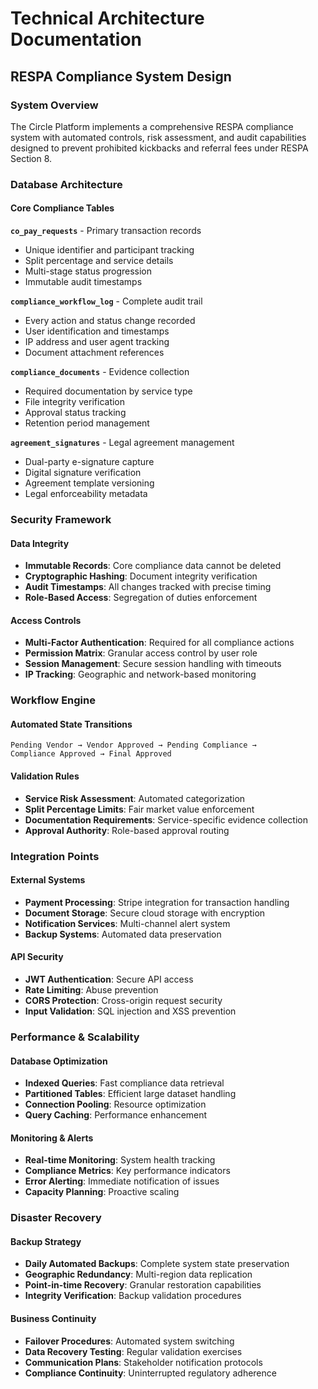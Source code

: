 # Technical Architecture Documentation
## RESPA Compliance System Design

### System Overview

The Circle Platform implements a comprehensive RESPA compliance system with automated controls, risk assessment, and audit capabilities designed to prevent prohibited kickbacks and referral fees under RESPA Section 8.

### Database Architecture

#### Core Compliance Tables

**`co_pay_requests`** - Primary transaction records
- Unique identifier and participant tracking
- Split percentage and service details
- Multi-stage status progression
- Immutable audit timestamps

**`compliance_workflow_log`** - Complete audit trail
- Every action and status change recorded
- User identification and timestamps
- IP address and user agent tracking
- Document attachment references

**`compliance_documents`** - Evidence collection
- Required documentation by service type
- File integrity verification
- Approval status tracking
- Retention period management

**`agreement_signatures`** - Legal agreement management
- Dual-party e-signature capture
- Digital signature verification
- Agreement template versioning
- Legal enforceability metadata

### Security Framework

#### Data Integrity
- **Immutable Records**: Core compliance data cannot be deleted
- **Cryptographic Hashing**: Document integrity verification
- **Audit Timestamps**: All changes tracked with precise timing
- **Role-Based Access**: Segregation of duties enforcement

#### Access Controls
- **Multi-Factor Authentication**: Required for all compliance actions
- **Permission Matrix**: Granular access control by user role
- **Session Management**: Secure session handling with timeouts
- **IP Tracking**: Geographic and network-based monitoring

### Workflow Engine

#### Automated State Transitions
```
Pending Vendor → Vendor Approved → Pending Compliance → 
Compliance Approved → Final Approved
```

#### Validation Rules
- **Service Risk Assessment**: Automated categorization
- **Split Percentage Limits**: Fair market value enforcement
- **Documentation Requirements**: Service-specific evidence collection
- **Approval Authority**: Role-based approval routing

### Integration Points

#### External Systems
- **Payment Processing**: Stripe integration for transaction handling
- **Document Storage**: Secure cloud storage with encryption
- **Notification Services**: Multi-channel alert system
- **Backup Systems**: Automated data preservation

#### API Security
- **JWT Authentication**: Secure API access
- **Rate Limiting**: Abuse prevention
- **CORS Protection**: Cross-origin request security
- **Input Validation**: SQL injection and XSS prevention

### Performance & Scalability

#### Database Optimization
- **Indexed Queries**: Fast compliance data retrieval
- **Partitioned Tables**: Efficient large dataset handling
- **Connection Pooling**: Resource optimization
- **Query Caching**: Performance enhancement

#### Monitoring & Alerts
- **Real-time Monitoring**: System health tracking
- **Compliance Metrics**: Key performance indicators
- **Error Alerting**: Immediate notification of issues
- **Capacity Planning**: Proactive scaling

### Disaster Recovery

#### Backup Strategy
- **Daily Automated Backups**: Complete system state preservation
- **Geographic Redundancy**: Multi-region data replication
- **Point-in-time Recovery**: Granular restoration capabilities
- **Integrity Verification**: Backup validation procedures

#### Business Continuity
- **Failover Procedures**: Automated system switching
- **Data Recovery Testing**: Regular validation exercises
- **Communication Plans**: Stakeholder notification protocols
- **Compliance Continuity**: Uninterrupted regulatory adherence